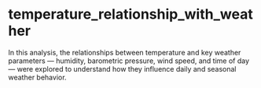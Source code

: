 # temperature_relationship_with_weather
In this analysis, the relationships between temperature and key weather parameters — humidity, barometric pressure, wind speed, and time of day — were explored to understand how they influence daily and seasonal weather behavior.

